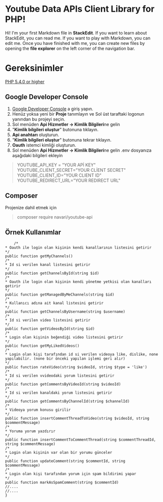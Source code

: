 # Youtube Data APIs Client Library for PHP!

Hi! I'm your first Markdown file in **StackEdit**. If you want to learn about StackEdit, you can read me. If you want to play with Markdown, you can edit me. Once you have finished with me, you can create new files by opening the **file explorer** on the left corner of the navigation bar.


# Gereksinimler

[PHP 5.4.0 or higher](https://www.php.net/)

## Google Developer Console

1.  [Google Developer Console](https://console.cloud.google.com/)  a giriş yapın.
2.  Henüz yoksa yeni bir  **Proje**  tanımlayın ve Sol üst taraftaki logonun yanından bu projeyi seçin.
3.  Sol menüden  **Api Hizmetler -> Kimlik Bilgileri**ne gelin
4.  "**Kimlik bilgileri oluştur**" butonuna tıklayın.
5.  **Api anahtarı**  oluşturun.
6.  "**Kimlik bilgileri oluştur**" butonuna tekrar tıklayın.
7.  **Oauth**  istemci kimliği oluşturun.
8.  Sol menüden  **Api Hizmetler -> Kimlik Bilgileri**ne gelin
.env dosyanıza aşağıdaki bilgileri ekleyin 
> YOUTUBE_API_KEY = "YOUR APİ KEY"
> YOUTUBE_CLIENT_SECRET="YOUR CLİENT SECRET"
> YOUTUBE_CLIENT_ID="YOUR CLIENT ID"
> YOUTUBE_REDIRECT_URL="YOUR REDIRECT URL"
## Composer

Projenize dahil etmek için 
>composer require navari/youtube-api

## Örnek Kullanımlar

        /*
    * Oauth ile login olan kişinin kendi kanallarının listesini getirir
    */
    public function getMyChannels()
    /*
    * Id si verilen kanal listesini getirir
    */
    public function getChannelsById(string $id)
    /*
    * Oauth ile login olan kişinin kendi yönetme yetkisi olan kanalları getirir
    */
    public function getManagedByMeChannels(string $id)
    /*
    * Kullanıcı adına ait kanal listesini getirir
    */
    public function getChannelsByUsername(string $username)
    /*
    * Id si verilen video listesini getirir
    */
    public function getVideosById(string $id)
    /*
    * Login olan kişinin beğendiği video listesini getirir
    */
    public function getMyLikedVideos()
    /*
    * Login olan kişi tarafından id si verilen videoya like, dislike, none yapılabilir. (none bir önceki yapılan işlemi geri alır)
    */
    public function rateVideo(string $videoId, string $type = 'like')
    /*
    * Id si verilen vvideodaki yorum listesini getirir
    */
    public function getCommentsByVideoId(string $videoId)
    /*
    * Id si verilen kanaldaki yorum listesini getirir
    */
    public function getCommentsByChannelId(string $channelId)
    /*
    * Videoya yorum konusu girilir
    */
    public function insertCommentThreadToVideo(string $videoId, string $commentMessage)
    /*
    * Yoruma yorum yazdırır
    */
    public function insertCommentToCommentThread(string $commentThreadId, string $commentMessage)
    /*
    * Login olan kişinin var olan bir yorumu günceler
    */
    public function updateComment(string $commentId, string $commentMessage)
    /*
    * Login olan kişi tarafından yorum için spam bildirimi yapar
    */
    public function markAsSpamComment(string $commentId)
    //....
    //....
    }
